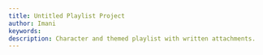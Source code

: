 ```yaml
---
title: Untitled Playlist Project
author: Imani
keywords:
description: Character and themed playlist with written attachments.
---
```

